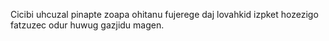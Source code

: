 Cicibi uhcuzal pinapte zoapa ohitanu fujerege daj lovahkid izpket hozezigo fatzuzec odur huwug gazjidu magen.